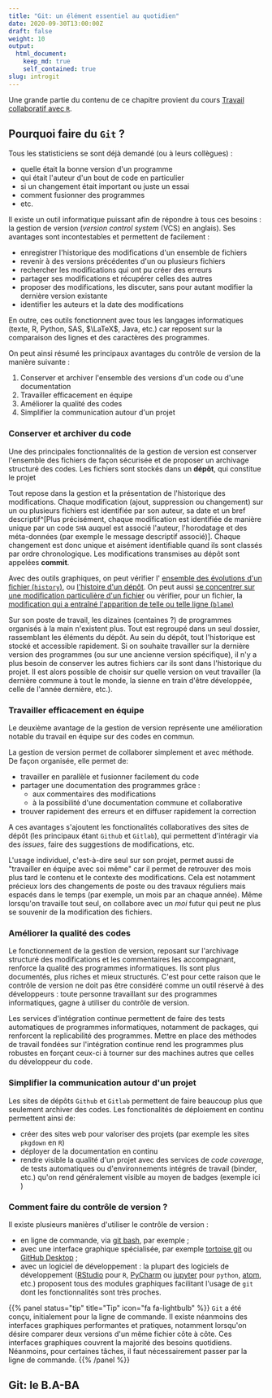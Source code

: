 ```yaml
---
title: "Git: un élément essentiel au quotidien"
date: 2020-09-30T13:00:00Z
draft: false
weight: 10
output: 
  html_document:
    keep_md: true
    self_contained: true
slug: introgit
---
```


Une grande partie du contenu de ce chapitre provient du cours
[Travail collaboratif avec `R`](https://linogaliana.gitlab.io/collaboratif/git.html).

## Pourquoi faire du `Git` <i class="fas fa-code-branch"></i> ?

Tous les statisticiens se sont déjà demandé (ou à leurs collègues) : 

* quelle était la bonne version d'un programme 
* qui était l'auteur d'un bout de code en particulier
* si un changement était important ou juste un essai
* comment fusionner des programmes
* etc.

Il existe un outil informatique puissant afin de répondre à tous ces besoins : la gestion de version (*version control system* (VCS) en anglais). Ses avantages sont incontestables et permettent de facilement :

* enregistrer l'historique des modifications d'un ensemble de fichiers 
* revenir à des versions précédentes d'un ou plusieurs fichiers
* rechercher les modifications qui ont pu créer des erreurs
* partager ses modifications et récupérer celles des autres
* proposer des modifications, les discuter, sans pour autant modifier la dernière version existante
* identifier les auteurs et la date des modifications

En outre, ces outils fonctionnent avec tous les langages informatiques (texte, R, Python, SAS, $\LaTeX$, Java, etc.) car reposent sur la comparaison des lignes et des caractères des programmes.


On peut ainsi résumé les principaux avantages du contrôle de version 
de la manière suivante :

1. Conserver et archiver l'ensemble des versions d'un code ou d'une documentation
2. Travailler efficacement en équipe
3. Améliorer la qualité des codes
4. Simplifier la communication autour d'un projet


### Conserver et archiver du code

Une des principales fonctionnalités de la gestion de version est conserver l'ensemble des fichiers de façon sécurisée et de proposer un archivage structuré des codes. Les fichiers sont stockés dans un **dépôt**, qui constitue le projet

Tout repose dans la gestion et la présentation de l'historique des modifications. Chaque modification (ajout, suppression ou changement) sur un ou plusieurs fichiers est identifiée par son auteur, sa date et un bref descriptif^[Plus précisément, chaque modification est identifiée de manière unique par un code `SHA` auquel est associé l'auteur, l'horodatage et des méta-données (par exemple le message descriptif associé)]. Chaque changement est donc unique et aisément identifiable quand ils sont classés par ordre chronologique. Les modifications transmises au dépôt sont appelées **commit**.

Avec des outils graphiques, on peut vérifier l'
[ensemble des évolutions d'un fichier (`history`)](https://github.com/linogaliana/python-datascientist/commits/master/README.md), 
ou [l'histoire d'un dépôt](https://github.com/linogaliana/python-datascientist/commits/master).
On peut aussi 
[se concentrer sur une modification particulière d'un fichier](https://github.com/linogaliana/python-datascientist/commit/7e5d30ae0e260f9485453b42f195b0181a53e32e#diff-04c6e90faac2675aa89e2176d2eec7d8) ou vérifier, pour un fichier, la
[modification qui a entraîné l'apparition de telle ou telle ligne (`blame`)](https://github.com/linogaliana/python-datascientist/blame/master/README.md)

Sur son poste de travail, les dizaines (centaines ?) de programmes organisés à la main n'existent plus. Tout est regroupé dans un seul dossier, rassemblant les éléments du dépôt. Au sein du dépôt, tout l'historique est stocké et accessible rapidement. Si on souhaite travailler sur la dernière version des programmes (ou sur une ancienne version spécifique), il n'y a plus besoin de conserver les autres fichiers car ils sont dans l'historique du projet. Il est alors possible de choisir sur quelle version on veut travailler (la dernière commune à tout le monde, la sienne en train d'être développée, celle de l'année dernière, etc.).


### Travailler efficacement en équipe

Le deuxième avantage de la gestion de version représente une amélioration notable du travail en équipe sur des codes en commun. 

 La gestion de version permet de collaborer simplement et avec méthode. De façon organisée, elle permet de:

* travailler en parallèle et fusionner facilement du code
* partager une documentation des programmes grâce :
    + aux commentaires des modifications
    + à la possibilité d'une documentation commune et collaborative
* trouver rapidement des erreurs et en diffuser rapidement la
correction

A ces avantages s'ajoutent les fonctionalités collaboratives des sites de dépôt
(les principaux étant `Github` et `Gitlab`), qui permettent d'intéragir via
des *issues*, faire des suggestions de modifications, etc. 


L'usage individuel, c'est-à-dire seul sur son projet, permet aussi de "travailler en équipe avec soi même" car il permet de retrouver des mois plus tard le contenu et le contexte des modifications. Cela est notamment précieux lors des changements de poste ou des travaux réguliers mais espacés dans le temps (par exemple, un mois par an chaque année). Même lorsqu'on travaille tout seul, on collabore avec un *moi* futur qui peut ne plus se souvenir de la modification des fichiers. 


### Améliorer la qualité des codes

Le fonctionnement de la gestion de version, reposant sur l'archivage structuré des modifications et les commentaires les accompagnant, renforce la qualité des programmes informatiques. Ils sont plus documentés, plus riches et mieux structurés. C'est pour cette raison que le contrôle de version ne doit pas être considéré comme un outil réservé à des développeurs : toute personne travaillant sur des programmes informatiques, gagne à utiliser du contrôle de version. 

Les services d'intégration continue permettent de faire des tests automatiques
de programmes informatiques, notamment de packages, qui renforcent la 
replicabilité des programmes. Mettre en place des méthodes de travail fondées
sur l'intégration continue rend les programmes plus robustes en forçant 
ceux-ci à tourner sur des machines autres que celles du développeur du code.


### Simplifier la communication autour d'un projet

Les sites de dépôts `Github` et `Gitlab` permettent de faire beaucoup plus
que seulement archiver des codes. Les fonctionalités de déploiement 
en continu permettent ainsi de:

* créer des sites web pour valoriser des projets (par exemple les sites
`pkgdown` en `R`)
* déployer de la documentation en continu
* rendre visible la qualité d'un projet avec des services de *code coverage*, 
de tests automatiques ou d'environnements intégrés de travail (binder, etc.)
qu'on rend généralement visible au moyen de badges
(exemple ici <a href="https://github.com/linogaliana/python-datascientist" class="github"><i class="fab fa-github"></i></a>)


### Comment faire du contrôle de version ?

Il existe plusieurs manières d'utiliser le contrôle de version : 

* en ligne de commande, via [git bash](https://gitforwindows.org/), par exemple ;
* avec une interface graphique spécialisée, par exemple [tortoise git](https://tortoisegit.org/) ou [GitHub Desktop](https://desktop.github.com/) ;
* avec un logiciel de développement : la plupart des logiciels de développement ([RStudio](https://rstudio.com/) pour `R`, [PyCharm](https://www.jetbrains.com/fr-fr/pycharm/) ou [jupyter](https://jupyter.org/) pour `python`, [atom](https://atom.io/), etc.) proposent tous des modules graphiques facilitant l'usage de `git` dont les fonctionnalités sont très proches.


{{% panel status="tip" title="Tip" icon="fa fa-lightbulb" %}}
`Git` a été conçu, initialement pour la ligne de commande. Il existe
néanmoins des interfaces graphiques performantes
et pratiques, notamment lorsqu'on désire comparer deux versions d'un même
fichier côte à côte. Ces interfaces graphiques couvrent la majorité des
besoins quotidiens. Néanmoins, pour certaines tâches, il faut nécessairement
passer par la ligne de commande.
{{% /panel %}}


## Git: le B.A-BA

